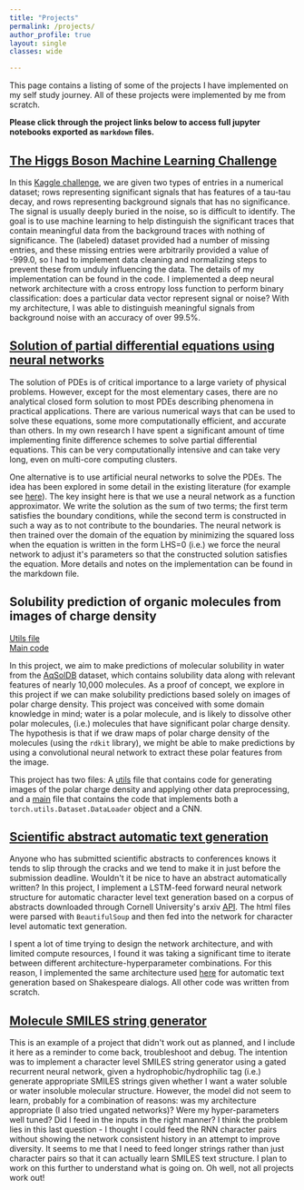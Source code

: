 ```yaml
---
title: "Projects"
permalink: /projects/
author_profile: true
layout: single
classes: wide

---
```


<!-- {% assign tags =  site.projects | map: 'tags' | join: ','  | split: ',' | uniq %}
{% for tag in tags %}
  <h3>{{ tag }}</h3>
  <ul>
  {% for project in site.projects %}
    {% if project.tags contains tag %}
    <li><a href="{{ site.baseurl }}{{ project.url }}">{{ project.title }}</a></li>
    <i>{{ project.excerpt }}</i>
    {% endif %}
  {% endfor %}
  </ul>
{% endfor %} -->

This page contains a listing of some of the projects I have implemented on my self study journey. All of these projects were implemented by me from scratch. 

**Please click through the project links below to access full jupyter notebooks exported as `markdown` files.**

<!-- ## Denoising text images

This project is currently in progress. Please check back soon! -->

## [The Higgs Boson Machine Learning Challenge](/projects/higgs/)

In this [Kaggle challenge](https://www.kaggle.com/c/higgs-boson/overview), we are given two types of entries in a numerical dataset; rows representing significant signals that has features of a tau-tau decay, and rows representing background signals that has no significance. The signal is usually deeply buried in the noise, so is difficult to identify. The goal is to use machine learning to help distinguish the significant traces that contain meaningful data from the background traces with nothing of significance. The (labeled) dataset provided had a number of missing entries, and these missing entries were arbitrarily provided a value of -999.0, so I had to implement data cleaning and normalizing steps to prevent these from unduly influencing the data. The details of my implementation can be found in the code. I implemented a deep neural network architecture with a cross entropy loss function to perform binary classification: does a particular data vector represent signal or noise? With my architecture, I was able to distinguish meaningful signals from background noise with an accuracy of over 99.5%. 

## [Solution of partial differential equations using neural networks](/projects/neuralpde/)

The solution of PDEs is of critical importance to a large variety of physical problems. However, except for the most elementary cases, there are no analytical closed form solution to most PDEs describing phenomena in practical applications. There are various numerical ways that can be used to solve these equations, some more computationally efficient, and accurate than others. In my own research I have spent a significant amount of time implementing finite difference schemes to solve partial differential equations. This can be very computationally intensive and can take very long, even on multi-core computing clusters. 

One alternative is to use artificial neural networks to solve the PDEs. The idea has been explored in some detail in the existing literature (for example see [here](https://ieeexplore.ieee.org/abstract/document/712178)). The key insight here is that we use a neural network as a function approximator. We write the solution as the sum of two terms; the first term satisfies the boundary conditions, while the second term is constructed in such a way as to not contribute to the boundaries. The neural network is then trained over the domain of the equation by minimizing the squared loss when the equation is written in the form LHS=0 (i.e.) we force the neural network to adjust it's parameters so that the constructed solution satisfies the equation. More details and notes on the implementation can be found in the markdown file.

## Solubility prediction of organic molecules from images of charge density

[Utils file](/projects/utils)<br>
[Main code](/projects/cnn-hydrophilicity-from-structures/)

In this project, we aim to make predictions of molecular solubility in water from the [AqSolDB](https://www.nature.com/articles/s41597-019-0151-1) dataset, which contains solubility data along with relevant features of nearly 10,000 molecules. As a proof of concept, we explore in this project if we can make solubility predictions based solely on images of polar charge density. This project was conceived with some domain knowledge in mind; water is a polar molecule, and is likely to dissolve other polar molecules, (i.e.) molecules that have significant polar charge density. The hypothesis is that if we draw maps of polar charge density of the molecules (using the `rdkit` library), we might be able to make predictions by using a convolutional neural network to extract these polar features from the image.

This project has two files: A [utils](/projects/utils/) file that contains code for generating images of the polar charge density and applying other data preprocessing, and a [main](/projects/cnn-hydrophilicity-from-structures/) file that contains the code that implements both a `torch.utils.Dataset.DataLoader` object and a CNN.

## [Scientific abstract automatic text generation](/projects/rnn-arxiv/)

Anyone who has submitted scientific abstracts to conferences knows it tends to slip through the cracks and we tend to make it in just before the submission deadline. Wouldn't it be nice to have an abstract automatically written? In this project, I implement a LSTM-feed forward neural network structure for automatic character level text generation based on a corpus of abstracts downloaded through Cornell University's arxiv [API](https://arxiv.org/help/api). The html files were parsed with `BeautifulSoup` and then fed into the network for character level automatic text generation.

I spent a lot of time trying to design the network architecture, and with limited compute resources, I found it was taking a significant time to iterate between different architecture-hyperparameter combinations. For this reason, I implemented the same architecture used [here](https://github.com/spro/char-rnn.pytorch) for automatic text generation based on Shakespeare dialogs. All other code was written from scratch.

## [Molecule SMILES string generator](/projects/rnn-smiles-generator/)

This is an example of a project that didn't work out as planned, and I include it here as a reminder to come back, troubleshoot and debug. The intention was to implement a character level SMILES string generator using a gated recurrent neural network, given a hydrophobic/hydrophilic tag (i.e.) generate appropriate SMILES strings given whether I want a water soluble or water insoluble molecular structure. However, the model did not seem to learn, probably for a combination of reasons: was my architecture appropriate (I also tried ungated networks)? Were my hyper-parameters well tuned? Did I feed in the inputs in the right manner? I think the problem lies in this last question - I thought I could feed the RNN character pairs without showing the network consistent history in an attempt to improve diversity. It seems to me that I need to feed longer strings rather than just character pairs so that it can actually learn SMILES text structure. I plan to work on this further to understand what is going on. Oh well, not all projects work out! 


<!-- ## [MNIST digit prediction](/projects/MNISTdigitprediction/)

In this project I implement a convolutional neural network based classifier on the famous MNIST dataset. This was a good early project to implement from scratch because it is a simple project that clarifies a lot of steps in the process of setting up a convolutional neural network architecture, seeing the influence of hyper-parameters, creating custom `Dataset` classes, and running both training and validation steps. This project really set the stage for all the other work that I followed up with it because it allows you to examine in detail how convolutional 
neural networks and feed forward neural networks work. 

## [Mushroom toxicity prediction](/projects/mushroomproject/)

In this basic project, I implement a Naive Bayes classifier to predict if a mushroom is likely to be toxic or not given all of its attributes. Here I do some significant data exploration, cleaning and feature selection. We then use the Naive Bayes Classifier to find out the most significant features that either cause a mushroom to be poisonous or be edible. More detailed notes are available within the project file. 

## [Titanic survivor prediction](/projects/Titanic/)

This was a simple project that implemented a k-Nearest Neighbors scheme using `scikit-learn` to make predictions on whether a passenger is likely to have survived or not. I also included a small loop to look at the influence of the number of `neighbors` hyper parameter to find the optimal number, and in the process examined the trade off between low training error but poorer validation error (arising from over-fitting). This was a good beginner's project to apply theory in practice (which I have learned are often very different things!). -->